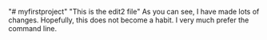 "# myfirstproject"
"This is the edit2 file"
As you can see, I have made lots of changes.
Hopefully, this does not become a habit.
I very much prefer the command line.
